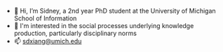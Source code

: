 - 👋 Hi, I’m Sidney, a 2nd year PhD student at the University of Michigan School of Information
- 🧠 I'm interested in the social processes underlying knowledge production, particularly disciplinary norms
- 📫 sdxiang@umich.edu

<!---
sdxiang/sdxiang is a ✨ special ✨ repository because its `README.md` (this file) appears on your GitHub profile.
You can click the Preview link to take a look at your changes.
--->
